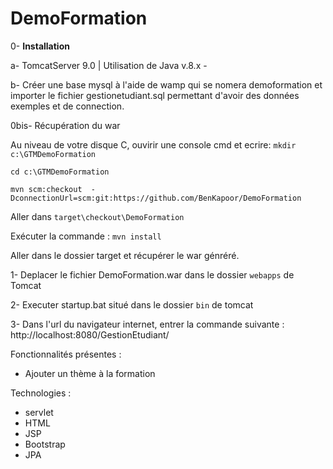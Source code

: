 # DemoFormation

0- <b>Installation</b>

a- TomcatServer 9.0 | Utilisation de Java v.8.x - 

b- Créer une base mysql à l'aide de wamp qui se nomera demoformation et importer le fichier gestionetudiant.sql 
permettant d'avoir des données exemples et de connection.

0bis- Récupération du war

Au niveau de votre disque C, ouvirir une console cmd et ecrire:
`mkdir c:\GTMDemoFormation`

`cd c:\GTMDemoFormation`

`mvn scm:checkout  -DconnectionUrl=scm:git:https://github.com/BenKapoor/DemoFormation`

Aller dans `target\checkout\DemoFormation`

Exécuter la commande :
`mvn install`

Aller dans le dossier target et récupérer le war génréré.

1- Deplacer le fichier DemoFormation.war dans le dossier `webapps` de Tomcat

2- Executer startup.bat situé dans le dossier `bin` de tomcat 

3- Dans l'url du navigateur internet, entrer la commande suivante : http://localhost:8080/GestionEtudiant/

Fonctionnalités présentes :
- Ajouter un thème à la formation

Technologies :
- servlet
- HTML
- JSP
- Bootstrap
- JPA

